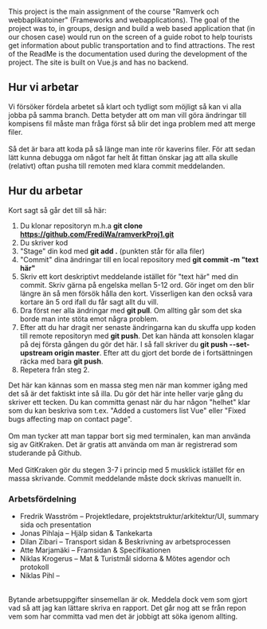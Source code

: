 This project is the main assignment of the course "Ramverk och webbaplikatoiner" (Frameworks and webapplications). The goal of the project was to, in groups, design and build a web based application that (in our chosen case) would run on the screen of a guide robot to help tourists get information about public transportation and to find attractions.  The rest of the ReadMe is the documentation used during the development of the project. The site is built on Vue.js and has no backend.



## Hur vi arbetar
Vi försöker fördela arbetet så klart och tydligt som möjligt så kan vi alla jobba på samma branch. Detta betyder att om man vill göra ändringar till kompisens fil måste man fråga först så blir det inga problem med att merge filer.<br>
<br>
Så det är bara att koda på så länge man inte rör kaverins filer. För att sedan lätt kunna debugga om något far helt åt fittan önskar jag att alla skulle (relativt) oftan pusha till remoten med klara commit meddelanden.

## Hur du arbetar
Kort sagt så går det till så här:<br>
1. Du klonar repositoryn m.h.a **git clone https://github.com/FrediWa/ramverkProj1.git**
2. Du skriver kod
3. "Stage" din kod med **git add .** (punkten står för alla filer)
4. "Commit" dina ändringar till en local repository med **git commit -m "text här"**
5. Skriv ett kort deskriptivt meddelande istället för "text här" med din commit. Skriv gärna på engelska mellan 5-12 ord. Gör inget om den blir längre än så men försök hålla den kort. Visserligen kan den också vara kortare än 5 ord ifall du får sagt allt du vill.
6. Dra först ner alla ändringar med **git pull**. Om allting går som det ska borde man inte stöta emot några problem.
7. Efter att du har dragit ner senaste ändringarna kan du skuffa upp koden till remote repositoryn med **git push**. Det kan hända att konsolen klagar på dej första gången du gör det här. I så fall skriver du **git push --set-upstream origin master**. Efter att du gjort det borde de i fortsättningen räcka med bara **git push**.
8. Repetera från steg 2.

Det här kan kännas som en massa steg men när man kommer igång med det så är det faktiskt inte så illa. Du gör det här inte heller varje gång du skriver ett tecken. Du kan committa genast när du har någon "helhet" klar som du kan beskriva som t.ex. "Added a customers list Vue" eller "Fixed bugs affecting map on contact page".<br>
<br>
Om man tycker att man tappar bort sig med terminalen, kan man använda sig av GitKraken. Det är gratis att använda om man är registrerad som studerande på Github.<br>
<br>
Med GitKraken gör du stegen 3-7 i princip med 5 musklick istället för en massa skrivande. Commit meddelande måste dock skrivas manuellt in.
### Arbetsfördelning
- Fredrik Wasström – Projektledare, projektstruktur/arkitektur/UI, summary sida och presentation
- Jonas Pihlaja – Hjälp sidan & Tankekarta
- Dilan Zibari – Transport sidan & Beskrivning av arbetsprocessen
- Atte Marjamäki – Framsidan & Specifikationen
- Niklas Krogerus – Mat & Turistmål sidorna & Mötes agendor och protokoll
- Niklas Pihl – 
<br>
Bytande arbetsuppgifter sinsemellan är ok. Meddela dock vem som gjort vad så att jag kan lättare skriva en rapport. Det går nog att se från repon vem som har committa vad men det är jobbigt att söka igenom allting.
